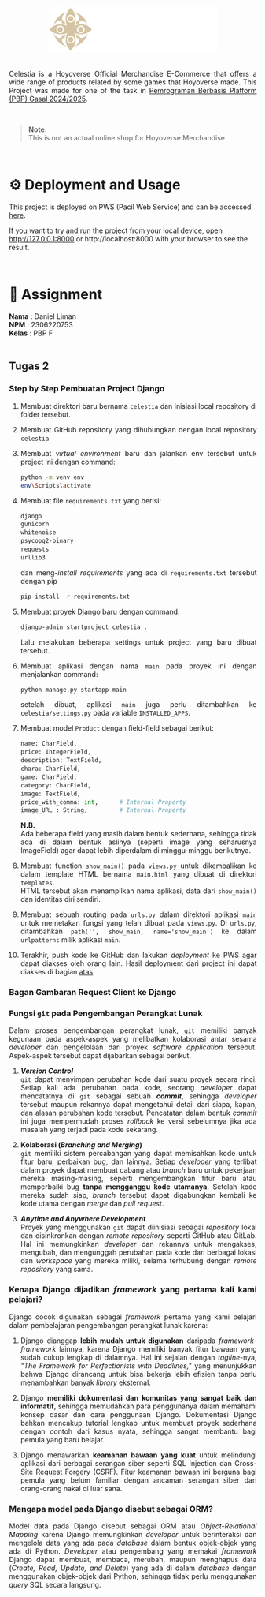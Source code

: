 <a id="readme-top"></a>

# <p align="center"><img src="assets\logo\Horizontal.png" style="max-width: 350px;" alt="Celestia"></p>

<p align="justify"> 
    Celestia is a Hoyoverse Official Merchandise E-Commerce that offers a wide range of products related by some games that Hoyoverse made. This Project was made for one of the task in <a href="https://pbp-fasilkom-ui.github.io/ganjil-2025/"> Pemrograman Berbasis Platform (PBP) Gasal 2024/2025</a>.
</p>

<br>

> **Note:** <br> This is not an actual online shop for Hoyoverse Merchandise.

<br>

# ⚙️ Deployment and Usage
This project is deployed on PWS (Pacil Web Service) and can be accessed [here](http://daniel-liman-celestia.pbp.cs.ui.ac.id/).

If you want to try and run the project from your local device, open http://127.0.0.1:8000 or http://localhost:8000 with your browser to see the result.

<br>

# 📝 Assignment
**Nama**    : Daniel Liman <br>
**NPM**     : 2306220753 <br>
**Kelas**   : PBP F
<br>
<br>

<div align="justify">

## Tugas 2
### Step by Step Pembuatan Project Django
1. Membuat direktori baru bernama `celestia` dan inisiasi local repository di folder tersebut.

2. Membuat GitHub repository yang dihubungkan dengan local repository `celestia`

3. Membuat *virtual environment* baru dan jalankan env tersebut untuk project ini dengan command:
   ```bash
   python -m venv env
   env\Scripts\activate
   ```
4. Membuat file `requirements.txt` yang berisi:
    ```txt
    django
    gunicorn
    whitenoise
    psycopg2-binary
    requests
    urllib3
    ```
    dan meng-*install requirements* yang ada di `requirements.txt` tersebut dengan pip
    ```bash
    pip install -r requirements.txt
    ```

5. Membuat proyek Django baru dengan command:
    ```bash
    django-admin startproject celestia .
    ```
    Lalu melakukan beberapa settings untuk project yang baru dibuat tersebut.

6. Membuat aplikasi dengan nama `main` pada proyek ini dengan menjalankan command:
    ```bash
    python manage.py startapp main
    ```
    setelah dibuat, aplikasi `main` juga perlu ditambahkan ke `celestia/settings.py` pada variable `INSTALLED_APPS`.

7. Membuat model `Product` dengan field-field sebagai berikut:
    ```python
    name: CharField,
    price: IntegerField,
    description: TextField,
    chara: CharField,
    game: CharField,
    category: CharField,
    image: TextField,
    price_with_comma: int,      # Internal Property
    image_URL : String,         # Internal Property
    ```
    **N.B.** <br> Ada beberapa field yang masih dalam bentuk sederhana, sehingga tidak ada di dalam bentuk aslinya (seperti image yang seharusnya ImageField) agar dapat lebih diperdalam di minggu-minggu berikutnya.

8. Membuat function `show_main()` pada `views.py` untuk dikembalikan ke dalam template HTML bernama `main.html` yang dibuat di direktori `templates`. <br> HTML tersebut akan menampilkan nama aplikasi, data dari `show_main()` dan identitas diri sendiri.

9. Membuat sebuah routing pada `urls.py` dalam direktori aplikasi `main` untuk memetakan fungsi yang telah dibuat pada `views.py`. Di `urls.py`, ditambahkan `path('', show_main, name='show_main')` ke dalam `urlpatterns` milik aplikasi `main`.

10. Terakhir, push kode ke GitHub dan lakukan *deployment* ke PWS agar dapat diakses oleh orang lain. Hasil deployment dari project ini dapat diakses di bagian [atas](#readme-top).

### Bagan Gambaran Request Client ke Django

<!-- image here -->

### Fungsi `git` pada Pengembangan Perangkat Lunak

Dalam proses pengembangan perangkat lunak, `git` memiliki banyak kegunaan pada aspek-aspek yang melibatkan kolaborasi antar sesama *developer* dan pengelolaan dari proyek *software application* tersebut. Aspek-aspek tersebut dapat dijabarkan sebagai berikut.

1. ***Version Control*** <br>
`git` dapat menyimpan perubahan kode dari suatu proyek secara rinci. Setiap kali ada perubahan pada kode, seorang *developer* dapat mencatatnya di `git` sebagai sebuah ***commit***, sehingga *developer* tersebut maupun rekannya dapat mengetahui detail dari siapa, kapan, dan alasan perubahan kode tersebut. Pencatatan dalam bentuk *commit* ini juga mempermudah proses *rollback* ke versi sebelumnya jika ada masalah yang terjadi pada kode sekarang.

2. **Kolaborasi (*Branching and Merging*)** <br>
`git` memiliki sistem percabangan yang dapat memisahkan kode untuk fitur baru, perbaikan bug, dan lainnya. Setiap *developer* yang terlibat dalam proyek dapat membuat cabang atau *branch* baru untuk pekerjaan mereka masing-masing, seperti mengembangkan fitur baru atau memperbaiki bug **tanpa mengganggu kode utamanya**. Setelah kode mereka sudah siap, *branch* tersebut dapat digabungkan kembali ke kode utama dengan *merge* dan *pull request*.

3. ***Anytime and Anywhere Development*** <br>
Proyek yang menggunakan `git` dapat diinisiasi sebagai *repository* lokal dan disinkronkan dengan *remote repository* seperti GitHub atau GitLab. Hal ini memungkinkan *developer* dan rekannya untuk mengakses, mengubah, dan mengunggah perubahan pada kode dari berbagai lokasi dan *workspace* yang mereka miliki, selama terhubung dengan *remote repository* yang sama.

### Kenapa Django dijadikan *framework* yang pertama kali kami pelajari?

Django cocok digunakan sebagai *framework* pertama yang kami pelajari dalam pembelajaran pengembangan perangkat lunak karena:

1. Django dianggap **lebih mudah untuk digunakan** daripada *framework-framework* lainnya, karena Django memiliki banyak fitur bawaan yang sudah cukup lengkap di dalamnya. Hal ini sejalan dengan *tagline*-nya, *"The Framework for Perfectionists with Deadlines,"* yang menunjukkan bahwa Django dirancang untuk bisa bekerja lebih efisien tanpa perlu menambahkan banyak *library* eksternal.

2. Django **memiliki dokumentasi dan komunitas yang sangat baik dan informatif**, sehingga memudahkan para penggunanya dalam memahami konsep dasar dan cara penggunaan Django. Dokumentasi Django bahkan mencakup tutorial lengkap untuk membuat proyek sederhana dengan contoh dari kasus nyata, sehingga sangat membantu bagi pemula yang baru belajar.

3. Django menawarkan **keamanan bawaan yang kuat** untuk melindungi aplikasi dari berbagai serangan siber seperti SQL Injection dan Cross-Site Request Forgery (CSRF). Fitur keamanan bawaan ini berguna bagi pemula yang belum familiar dengan ancaman serangan siber dari orang-orang nakal di luar sana.

### Mengapa model pada Django disebut sebagai ORM?

Model data pada Django disebut sebagai ORM atau *Object-Relational Mapping* karena Django memungkinkan *developer* untuk berinteraksi dan mengelola data yang ada pada *database* dalam bentuk objek-objek yang ada di Python. *Developer* atau pengembang yang memakai *framework* Django dapat membuat, membaca, merubah, maupun menghapus data (*Create, Read, Update, and Delete*) yang ada di dalam *database* dengan menggunakan objek-objek dari Python, sehingga tidak perlu menggunakan *query* SQL secara langsung.

</div>